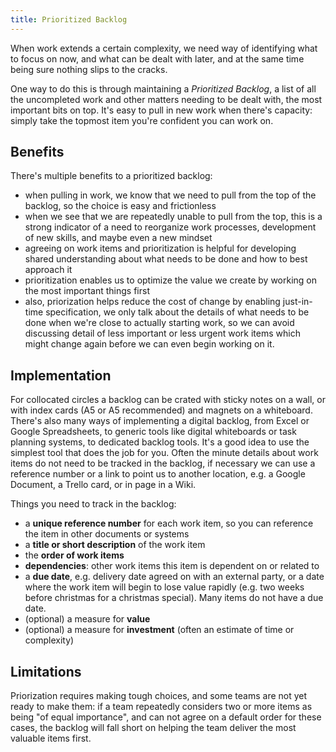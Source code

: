 ```yaml
---
title: Prioritized Backlog
---
```



When work extends a certain complexity, we need way of identifying what to focus on now, and what can be dealt with later, and at the same time being sure nothing slips to the cracks.

One way to do this is through maintaining a  *Prioritized Backlog*, a list of all the uncompleted work and other matters needing to be dealt with, the most important bits on top. It's easy to pull in new work when there's capacity: simply take the topmost item you're confident you can work on.


## Benefits

There's multiple benefits to a prioritized backlog:

* when pulling in work, we know that we need to pull from the top of the backlog, so  the choice is easy and frictionless
* when we see that we are repeatedly unable to pull from the top, this is a strong indicator of a need to reorganize work processes, development of new skills, and maybe even a new mindset
* agreeing on work items and prioritization is helpful for developing shared understanding about what needs to be done and how to best approach it
* prioritization enables us to optimize the value we create by working on the most important things first 
* also, priorization helps reduce the cost of change by enabling just-in-time specification, we only talk about the details of what needs to be done when we're close to actually starting work, so we can avoid discussing detail of less important or less urgent work items which might change again before we can even begin working on it.


## Implementation ##

For collocated circles a backlog can be crated with sticky notes on a wall, or with index cards (A5 or A5 recommended) and magnets on a whiteboard. There's also many ways of implementing a digital backlog, from Excel or Google Spreadsheets, to generic tools like digital whiteboards or task planning systems, to dedicated backlog tools. It's a good idea to use the simplest tool that does the job for you. Often the minute details about work items do not need to be tracked in the backlog, if necessary we can use a reference number or a link to point us to another location, e.g. a Google Document, a Trello card, or in page in a Wiki.

Things you need to track in the backlog:

* a **unique reference number** for each work item, so you can reference the item in other documents or systems
* a **title or short description** of the work item
* the **order of work items**
* **dependencies**: other work items this item is dependent on or related to
* a **due date**, e.g. delivery date agreed on with an external party, or a date where the work item will begin to lose value rapidly (e.g. two weeks before christmas for a christmas special). Many items do not have a due date.
* (optional) a measure for **value** 
* (optional) a measure for **investment** (often an estimate of time or complexity)


## Limitations ##

Priorization requires making tough choices, and some teams are not yet ready to make them: if a team repeatedly considers two or more items as being "of equal importance", and can not agree on a default order for these cases,  the backlog will fall short on helping the team deliver the most valuable items first. 
